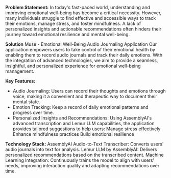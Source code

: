 **Problem Statement:**
In today's fast-paced world, understanding and improving emotional well-being has become a critical necessity. However, many individuals struggle to find effective and accessible ways to track their emotions, manage stress, and foster mindfulness. A lack of personalized insights and actionable recommendations often hinders their journey toward emotional resilience and mental well-being.

**Solution**
Muse - Emotional Well-Being Audio Journaling Application
Our application empowers users to take control of their emotional health by enabling them to record audio journals and track their daily emotions. With the integration of advanced technologies, we aim to provide a seamless, insightful, and personalized experience for emotional well-being management.

**Key Features:**
 - Audio Journaling: Users can record their thoughts and emotions through voice, making it a convenient and therapeutic way to document their mental state.
 - Emotion Tracking: Keep a record of daily emotional patterns and progress over time.
 - Personalized Insights and Recommendations: Using AssemblyAI's advanced transcription and Lemur LLM capabilities, the application provides tailored suggestions to help users:
      Manage stress effectively
      Enhance mindfulness practices
      Build emotional resilience

**Technology Stack:**
AssemblyAI Audio-to-Text Transcriber: Converts users' audio journals into text for analysis.
Lemur LLM by AssemblyAI: Delivers personalized recommendations based on the transcribed content.
Machine Learning Integration: Continuously trains the model to align with users' needs, improving interaction quality and adapting recommendations over time.
